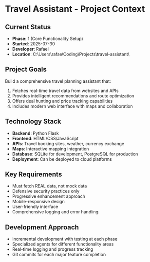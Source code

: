 # Travel Assistant - Project Context

## Current Status
- **Phase**: 1 (Core Functionality Setup)
- **Started**: 2025-07-30
- **Developer**: Rafael
- **Location**: C:\Users\rafae\Coding\Projects\travel-assistant\

## Project Goals
Build a comprehensive travel planning assistant that:
1. Fetches real-time travel data from websites and APIs
2. Provides intelligent recommendations and route optimization
3. Offers deal hunting and price tracking capabilities
4. Includes modern web interface with maps and collaboration

## Technology Stack  
- **Backend**: Python Flask
- **Frontend**: HTML/CSS/JavaScript  
- **APIs**: Travel booking sites, weather, currency exchange
- **Maps**: Interactive mapping integration
- **Database**: SQLite for development, PostgreSQL for production
- **Deployment**: Can be deployed to cloud platforms

## Key Requirements
- Must fetch REAL data, not mock data
- Defensive security practices only
- Progressive enhancement approach
- Mobile-responsive design
- User-friendly interface
- Comprehensive logging and error handling

## Development Approach
- Incremental development with testing at each phase
- Specialized agents for different functionality areas
- Real-time logging and progress tracking
- Git commits for each major feature completion
